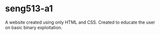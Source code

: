 # seng513-a1
A website created using only HTML and CSS. Created to educate the user on basic binary exploitation. 
